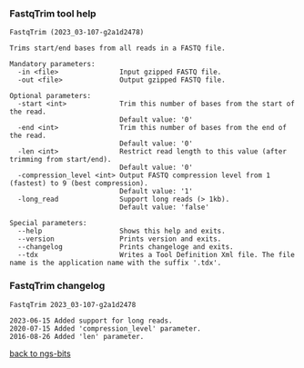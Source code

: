 ### FastqTrim tool help
	FastqTrim (2023_03-107-g2a1d2478)
	
	Trims start/end bases from all reads in a FASTQ file.
	
	Mandatory parameters:
	  -in <file>               Input gzipped FASTQ file.
	  -out <file>              Output gzipped FASTQ file.
	
	Optional parameters:
	  -start <int>             Trim this number of bases from the start of the read.
	                           Default value: '0'
	  -end <int>               Trim this number of bases from the end of the read.
	                           Default value: '0'
	  -len <int>               Restrict read length to this value (after trimming from start/end).
	                           Default value: '0'
	  -compression_level <int> Output FASTQ compression level from 1 (fastest) to 9 (best compression).
	                           Default value: '1'
	  -long_read               Support long reads (> 1kb).
	                           Default value: 'false'
	
	Special parameters:
	  --help                   Shows this help and exits.
	  --version                Prints version and exits.
	  --changelog              Prints changeloge and exits.
	  --tdx                    Writes a Tool Definition Xml file. The file name is the application name with the suffix '.tdx'.
	
### FastqTrim changelog
	FastqTrim 2023_03-107-g2a1d2478
	
	2023-06-15 Added support for long reads.
	2020-07-15 Added 'compression_level' parameter.
	2016-08-26 Added 'len' parameter.
[back to ngs-bits](https://github.com/imgag/ngs-bits)